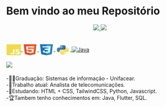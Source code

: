 <h1>Bem vindo ao meu Repositório</h1>

<div align="center">
  <a href="https://github.com/Jhonatan-port">
  <img height="150em" src="https://github-readme-stats.vercel.app/api?username=jhonatan-port&show_icons=true&theme=transparent&include_all_commits=true&count_private=true"/>
  <img height="150em" src="https://github-readme-stats.vercel.app/api/top-langs/?username=Jhonatan-port&layout=compact&langs_count=7&theme=transparent"/>
</div>
<br>
<div style="display: inline_block"><br>
  <img align="center" alt="Js" height="30" width="40" src="https://raw.githubusercontent.com/devicons/devicon/master/icons/javascript/javascript-plain.svg">
  <img align="center" alt="HTML" height="30" width="40" src="https://raw.githubusercontent.com/devicons/devicon/master/icons/html5/html5-original.svg">
  <img align="center" alt="CSS" height="30" width="40" src="https://raw.githubusercontent.com/devicons/devicon/master/icons/css3/css3-original.svg">
  <img align="center" alt="Python" height="30" width="40" src="https://raw.githubusercontent.com/devicons/devicon/master/icons/python/python-original.svg">
  <img align="center" alt="Java" height="30" width="40" src="https://cdn.jsdelivr.net/gh/devicons/devicon/icons/java/java-original-wordmark.svg" />
</div>
<br>
<div>
  <a href="https://www.linkedin.com/in/jhonatan-dos-santos-210852208" target="_blank"><img src="https://img.shields.io/badge/-LinkedIn-%230077B5?style=for-the-badge&logo=linkedin&logoColor=white" target="_blank"></a> 
  </div>
<br>
-👨‍🎓Graduação: Sistemas de informação - Unifacear. <br>
-🤵Trabalho atual: Analista de telecomunicações.<br>
-🎯Estudando: HTML + CSS, TailwindCSS, Python, Javascript.<br>
-🏆Tambem tenho conhecimentos em: Java, Flutter, SQL.<br>
